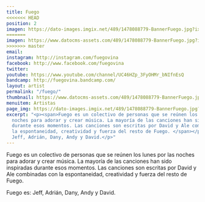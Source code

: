 ```yaml
---
title: Fuego
<<<<<<< HEAD
position: 2
imagen: https://dato-images.imgix.net/489/1478088779-BannerFuego.jpg?ixlib=rb-1.1.0&ch=DPR%2CWidth&auto=compress%2Cformat
=======
imagen: https://www.datocms-assets.com/489/1478088779-BannerFuego.jpg?ixlib=rb-1.1.0&ch=DPR%2CWidth&auto=compress%2Cformat
>>>>>>> master
email: 
instagram: http://instagram.com/fuegovina
facebook: http://www.facebook.com/fuegovina
twitter: 
youtube: https://www.youtube.com/channel/UC46HZp_3FyOHMr_bNIfnEsQ
bandcamp: http://fuegovina.bandcamp.com/
layout: artist
permalink: "/fuego/"
thumbnail: https://www.datocms-assets.com/489/1478088779-BannerFuego.jpg?ixlib=rb-1.1.0&ch=DPR%2CWidth&auto=compress%2Cformat&w=370
menuitem: Artistas
page_img: https://dato-images.imgix.net/489/1478088779-BannerFuego.jpg?ixlib=rb-1.1.0&ch=DPR%2CWidth&auto=compress%2Cformat
excerpt: "<p><span>Fuego es un colectivo de personas que se reúnen los lunes por las
  noches para adorar y crear música. La mayoría de las canciones han sido inspiradas
  durante esos momentos. Las canciones son escritas por David y Ale combinadas con
  la espontaneidad, creatividad y fuerza del resto de Fuego. </span></p><p>Fuego es:
  Jeff, Adrián, Dany, Andy y David.</p>"
---
```


<p><span>Fuego es un colectivo de personas que se reúnen los lunes por las noches para adorar y crear música. La mayoría de las canciones han sido inspiradas durante esos momentos. Las canciones son escritas por David y Ale combinadas con la espontaneidad, creatividad y fuerza del resto de Fuego. </span></p><p>Fuego es: Jeff, Adrián, Dany, Andy y David.</p>